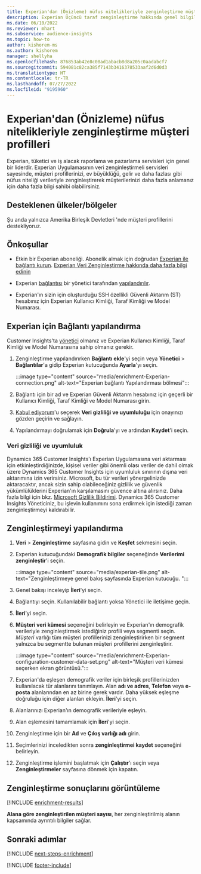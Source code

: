 ```yaml
---
title: Experian'dan (Önizleme) nüfus nitelikleriyle zenginleştirme müşteri profilleri
description: Experian Üçüncü taraf zenginleştirme hakkında genel bilgiler.
ms.date: 06/10/2022
ms.reviewer: mhart
ms.subservice: audience-insights
ms.topic: how-to
author: kishorem-ms
ms.author: kishorem
manager: shellyha
ms.openlocfilehash: 876853ab42e8c08ad1abacb8d8a205c0aadabcf7
ms.sourcegitcommit: 594081c82ca385f7143b3416378533aaf2d6d0d3
ms.translationtype: HT
ms.contentlocale: tr-TR
ms.lasthandoff: 07/27/2022
ms.locfileid: "9195960"
---
```

# <a name="enrich-customer-profiles-with-demographics-from-experian-preview"></a>Experian'dan (Önizleme) nüfus nitelikleriyle zenginleştirme müşteri profilleri

Experian, tüketici ve iş alacak raporlama ve pazarlama servisleri için genel bir liderdir. Experian Uygulamasının veri zenginleştirmeli servisleri sayesinde, müşteri profillerinizi, ev büyüklüğü, gelir ve daha fazlası gibi nüfus niteliği verileriyle zenginleştirerek müşterilerinizi daha fazla anlamanız için daha fazla bilgi sahibi olabilirsiniz.

## <a name="supported-countriesregions"></a>Desteklenen ülkeler/bölgeler

Şu anda yalnızca Amerika Birleşik Devletleri 'nde müşteri profillerini destekliyoruz.

## <a name="prerequisites"></a>Önkoşullar

- Etkin bir Experian aboneliği. Abonelik almak için doğrudan [Experian ile bağlantı kurun](https://www.experian.com/marketing-services/contact). [Experian Veri Zenginleştirme hakkında daha fazla bilgi edinin](https://www.experian.com/marketing-services/microsoft?cmpid=ems_web_mci_cdppage)

- Experian [bağlantısı](connections.md) bir yönetici tarafından [yapılandırılır](#configure-the-connection-for-experian).

- Experian'ın sizin için oluşturduğu SSH özellikli Güvenli Aktarım (ST) hesabınız için Experian Kullanıcı Kimliği, Taraf Kimliği ve Model Numarası.

## <a name="configure-the-connection-for-experian"></a>Experian için Bağlantı yapılandırma

Customer Insights'ta [yönetici](permissions.md#admin) olmanız ve Experian Kullanıcı Kimliği, Taraf Kimliği ve Model Numarasına sahip olmanız gerekir.

1. Zenginleştirme yapılandırırken **Bağlantı ekle**'yi seçin veya **Yönetici** > **Bağlantılar**'a gidip Experian kutucuğunda **Ayarla**'yı seçin.

   :::image type="content" source="media/enrichment-Experian-connection.png" alt-text="Experian bağlantı Yapılandırması bölmesi":::

1. Bağlantı için bir ad ve Experian Güvenli Aktarım hesabınız için geçerli bir Kullanıcı Kimliği, Taraf Kimliği ve Model Numarası girin.

1. [Kabul ediyorum](#data-privacy-and-compliance)'u seçerek **Veri gizliliği ve uyumluluğu** için onayınızı gözden geçirin ve sağlayın.

1. Yapılandırmayı doğrulamak için **Doğrula**'yı ve ardından **Kaydet**'i seçin.

### <a name="data-privacy-and-compliance"></a>Veri gizliliği ve uyumluluk

Dynamics 365 Customer Insights'ı Experian Uygulamasına veri aktarması için etkinleştirdiğinizde, kişisel veriler gibi önemli olası veriler de dahil olmak üzere Dynamics 365 Customer Insights için uyumluluk sınırının dışına veri aktarımına izin verirsiniz. Microsoft, bu tür verileri yönergelinizde aktaracaktır, ancak sizin sahip olabileceğiniz gizlilik ve güvenlik yükümlülüklerini Experian'ın karşılamasını güvence altına alırsınız. Daha fazla bilgi için bkz. [Microsoft Gizlilik Bildirimi](https://go.microsoft.com/fwlink/?linkid=396732). Dynamics 365 Customer Insights Yöneticiniz, bu işlevin kullanımını sona erdirmek için istediği zaman zenginleştirmeyi kaldırabilir.

## <a name="configure-the-enrichment"></a>Zenginleştirmeyi yapılandırma

1. **Veri** > **Zenginleştirme** sayfasına gidin ve **Keşfet** sekmesini seçin.

1. Experian kutucuğundaki **Demografik bilgiler** seçeneğinde **Verilerimi zenginleştir**'i seçin.

   :::image type="content" source="media/experian-tile.png" alt-text="Zenginleştirmeye genel bakış sayfasında Experian kutucuğu. ":::

1. Genel bakışı inceleyip **İleri**'yi seçin.

1. Bağlantıyı seçin. Kullanılabilir bağlantı yoksa Yönetici ile iletişime geçin.

1. **İleri**'yi seçin.

1. **Müşteri veri kümesi** seçeneğini belirleyin ve Experian'ın demografik verileriyle zenginleştirmek istediğiniz profili veya segmenti seçin. *Müşteri* varlığı tüm müşteri profillerinizi zenginleştirirken bir segment yalnızca bu segmentte bulunan müşteri profillerini zenginleştirir.

    :::image type="content" source="media/enrichment-Experian-configuration-customer-data-set.png" alt-text="Müşteri veri kümesi seçerken ekran görüntüsü.":::

1. Experian'da eşleşen demografik veriler için birleşik profillerinizden kullanılacak tür alanlarını tanımlayın. Alan **adı ve adres**, **Telefon** veya **e-posta** alanlarından en az birine gerek vardır. Daha yüksek eşleşme doğruluğu için diğer alanları ekleyin. **İleri**'yi seçin.

1. Alanlarınızı Experian'ın demografik verileriyle eşleyin.

1. Alan eşlemesini tamamlamak için **İleri**'yi seçin.

1. Zenginleştirme için bir **Ad** ve **Çıkış varlığı adı** girin.

1. Seçimlerinizi inceledikten sonra **zenginleştirmei kaydet** seçeneğini belirleyin.

1. Zenginleştirme işlemini başlatmak için **Çalıştır**'ı seçin veya **Zenginleştirmeler** sayfasına dönmek için kapatın.

## <a name="view-enrichment-results"></a>Zenginleştirme sonuçlarını görüntüleme

[!INCLUDE [enrichment-results](includes/enrichment-results.md)]

**Alana göre zenginleştirilen müşteri sayısı**, her zenginleştirilmiş alanın kapsamında ayrıntılı bilgiler sağlar.

## <a name="next-steps"></a>Sonraki adımlar

[!INCLUDE [next-steps-enrichment](includes/next-steps-enrichment.md)]

[!INCLUDE [footer-include](includes/footer-banner.md)]
